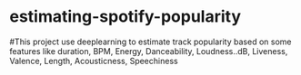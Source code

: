 # estimating-spotify-popularity
#This project use deeplearning to  estimate track popularity based on some features like duration, BPM, Energy, Danceability, Loudness..dB, Liveness, Valence, Length, Acousticness, Speechiness
